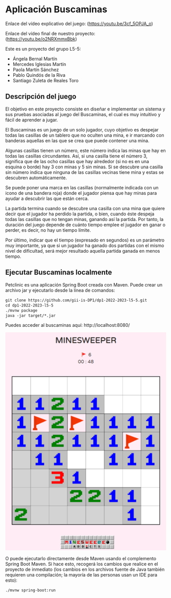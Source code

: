 # Aplicación Buscaminas

Enlace del vídeo explicativo del juego: 
(https://youtu.be/3cf_5OPJA_o)

Enlace del vídeo final de nuestro proyecto:
(https://youtu.be/o2NRXmmxBbk)

Este es un proyecto del grupo L5-5:
- Ángela Bernal Martín
- Mercedes Iglesias Martín
- Paola Martín Sánchez
- Pablo Quindós de la Riva
- Santiago Zuleta de Reales Toro


## Descripción del juego

El objetivo en este proyecto consiste en diseñar e implementar un sistema y sus pruebas
asociadas al juego del Buscaminas, el cual es muy intuitivo y fácil de aprender a jugar.

El Buscaminas es un juego de un solo jugador, cuyo objetivo es despejar todas las casillas de
un tablero que no oculten una mina, e ir marcando con banderas aquellas en las que se crea
que puede contener una mina.

Algunas casillas tienen un número, este número indica las minas que hay en todas las casillas
circundantes. Así, si una casilla tiene el número 3, significa que de las ocho casillas que hay
alrededor (si no es en una esquina o borde) hay 3 con minas y 5 sin minas. Si se descubre
una casilla sin número indica que ninguna de las casillas vecinas tiene mina y estas se
descubren automáticamente.

Se puede poner una marca en las casillas (normalmente indicada con un icono de una
bandera roja) donde el jugador piensa que hay minas para ayudar a descubrir las que están
cerca.

La partida termina cuando se descubre una casilla con una mina que quiere decir que el
jugador ha perdido la partida, o bien, cuando éste despeja todas las casillas que no tengan
minas, ganando así la partida. Por tanto, la duración del juego depende de cuánto tiempo
emplee el jugador en ganar o perder, es decir, no hay un tiempo límite.

Por último, indicar que el tiempo (expresado en segundos) es un parámetro muy
importante, ya que si un jugador ha ganado dos partidas con el mismo nivel de dificultad,
será mejor resultado aquella partida ganada en menos tiempo.


## Ejecutar Buscaminas localmente
Petclinic es una aplicación Spring Boot creada con Maven. Puede crear un archivo jar y ejecutarlo desde la línea de comandos:




```
git clone https://github.com/gii-is-DP1/dp1-2022-2023-l5-5.git
cd dp1-2022-2023-l5-5
./mvnw package
java -jar target/*.jar
```

Puedes acceder al buscaminas aquí: http://localhost:8080/

<img width="600" alt="captura-buscaminas" src="src/main/resources/static/resources/images/boardExample.png">

O puede ejecutarlo directamente desde Maven usando el complemento Spring Boot Maven. Si hace esto, recogerá los cambios que realice en el proyecto de inmediato (los cambios en los archivos fuente de Java también requieren una compilación; la mayoría de las personas usan un IDE para esto):

```
./mvnw spring-boot:run
```

